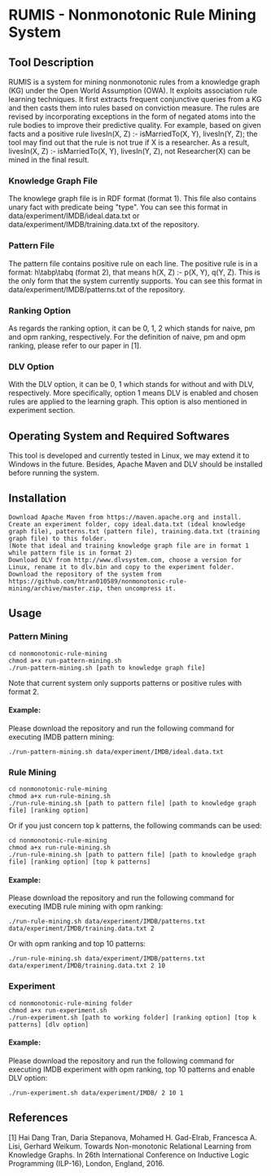 RUMIS - Nonmonotonic Rule Mining System
=============


Tool Description
------------

RUMIS is a system for mining nonmonotonic rules from a knowledge graph (KG) under the Open World Assumption (OWA). It exploits association rule learning techniques. It first extracts frequent conjunctive queries from a KG and then casts them into rules based on conviction measure. The rules are revised by incorporating exceptions in the form of negated atoms into the rule bodies to improve their predictive quality. For example, based on given facts and a positive rule livesIn(X, Z) :- isMarriedTo(X, Y), livesIn(Y, Z); the tool may find out that the rule is not true if X is a researcher. As a result, livesIn(X, Z) :- isMarriedTo(X, Y), livesIn(Y, Z), not Researcher(X) can be mined in the final result.

### Knowledge Graph File

The knowlege graph file is in RDF format (format 1). This file also contains unary fact with predicate being "type". You can see this format in data/experiment/IMDB/ideal.data.txt or data/experiment/IMDB/training.data.txt of the repository.

### Pattern File

The pattern file contains positive rule on each line. The positive rule is in a format: h\tabp\tabq (format 2), that means h(X, Z) :- p(X, Y), q(Y, Z). This is the only form that the system currently supports. You can see this format in data/experiment/IMDB/patterns.txt of the repository.

### Ranking Option

As regards the ranking option, it can be 0, 1, 2 which stands for naive, pm and opm ranking, respectively. For the definition of naive, pm and opm ranking, please refer to our paper in [1].

### DLV Option

With the DLV option, it can be 0, 1 which stands for without and with DLV, respectively. More specifically, option 1 means DLV is enabled and chosen rules are applied to the learning graph. This option is also mentioned in experiment section.

Operating System and Required Softwares
------------

This tool is developed and currently tested in Linux, we may extend it to Windows in the future. Besides, Apache Maven and DLV should be installed before running the system.

Installation
------------

```
Download Apache Maven from https://maven.apache.org and install.
Create an experiment folder, copy ideal.data.txt (ideal knowledge graph file), patterns.txt (pattern file), training.data.txt (training graph file) to this folder.
(Note that ideal and training knowledge graph file are in format 1 while pattern file is in format 2)
Download DLV from http://www.dlvsystem.com, choose a version for Linux, rename it to dlv.bin and copy to the experiment folder.
Download the repository of the system from https://github.com/htran010589/nonmonotonic-rule-mining/archive/master.zip, then uncompress it.
```

Usage
------------

### Pattern Mining

```
cd nonmonotonic-rule-mining
chmod a+x run-pattern-mining.sh
./run-pattern-mining.sh [path to knowledge graph file]
```

Note that current system only supports patterns or positive rules with format 2.

#### Example:

Please download the repository and run the following command for executing IMDB pattern mining:

```
./run-pattern-mining.sh data/experiment/IMDB/ideal.data.txt
```

### Rule Mining

```
cd nonmonotonic-rule-mining
chmod a+x run-rule-mining.sh
./run-rule-mining.sh [path to pattern file] [path to knowledge graph file] [ranking option]
```

Or if you just concern top k patterns, the following commands can be used:

```
cd nonmonotonic-rule-mining
chmod a+x run-rule-mining.sh
./run-rule-mining.sh [path to pattern file] [path to knowledge graph file] [ranking option] [top k patterns]
```

#### Example:

Please download the repository and run the following command for executing IMDB rule mining with opm ranking:

```
./run-rule-mining.sh data/experiment/IMDB/patterns.txt data/experiment/IMDB/training.data.txt 2
```

Or with opm ranking and top 10 patterns:

```
./run-rule-mining.sh data/experiment/IMDB/patterns.txt data/experiment/IMDB/training.data.txt 2 10
```

### Experiment

```
cd nonmonotonic-rule-mining folder
chmod a+x run-experiment.sh
./run-experiment.sh [path to working folder] [ranking option] [top k patterns] [dlv option]
```

#### Example:

Please download the repository and run the following command for executing IMDB experiment with opm ranking, top 10 patterns and enable DLV option:

```
./run-experiment.sh data/experiment/IMDB/ 2 10 1
```

References
----------
[1] Hai Dang Tran, Daria Stepanova, Mohamed H. Gad-Elrab, Francesca A. Lisi, Gerhard Weikum. Towards Non-monotonic Relational Learning from Knowledge Graphs. In 26th International Conference on Inductive Logic Programming (ILP-16), London, England, 2016.
